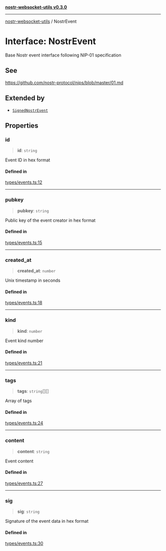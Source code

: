 [**nostr-websocket-utils v0.3.0**](../README.md)

***

[nostr-websocket-utils](../globals.md) / NostrEvent

# Interface: NostrEvent

Base Nostr event interface following NIP-01 specification

## See

https://github.com/nostr-protocol/nips/blob/master/01.md

## Extended by

- [`SignedNostrEvent`](SignedNostrEvent.md)

## Properties

### id

> **id**: `string`

Event ID in hex format

#### Defined in

[types/events.ts:12](https://github.com/HumanjavaEnterprises/nostr-websocket-utils/blob/main/src/types/events.ts#L12)

***

### pubkey

> **pubkey**: `string`

Public key of the event creator in hex format

#### Defined in

[types/events.ts:15](https://github.com/HumanjavaEnterprises/nostr-websocket-utils/blob/main/src/types/events.ts#L15)

***

### created\_at

> **created\_at**: `number`

Unix timestamp in seconds

#### Defined in

[types/events.ts:18](https://github.com/HumanjavaEnterprises/nostr-websocket-utils/blob/main/src/types/events.ts#L18)

***

### kind

> **kind**: `number`

Event kind number

#### Defined in

[types/events.ts:21](https://github.com/HumanjavaEnterprises/nostr-websocket-utils/blob/main/src/types/events.ts#L21)

***

### tags

> **tags**: `string`[][]

Array of tags

#### Defined in

[types/events.ts:24](https://github.com/HumanjavaEnterprises/nostr-websocket-utils/blob/main/src/types/events.ts#L24)

***

### content

> **content**: `string`

Event content

#### Defined in

[types/events.ts:27](https://github.com/HumanjavaEnterprises/nostr-websocket-utils/blob/main/src/types/events.ts#L27)

***

### sig

> **sig**: `string`

Signature of the event data in hex format

#### Defined in

[types/events.ts:30](https://github.com/HumanjavaEnterprises/nostr-websocket-utils/blob/main/src/types/events.ts#L30)
